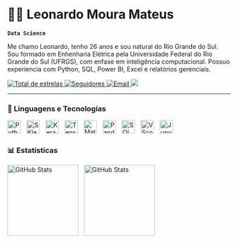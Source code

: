 # 👨‍💻 Leonardo Moura Mateus

**`Data Science`**

Me chamo Leonardo, tenho 26 anos e sou natural do Rio Grande do Sul. Sou formado em Enhenharia Elétrica pela Universidade Federal do Rio Grande do Sul (UFRGS), com enfase em inteligência computacional. Possuo experiencia com Python, SQL, Power BI, Excel e relatórios gerenciais. 
<p align="left">
    <a href="https://github.com/LeonardoMouraMateus?tab=repositories&sort=stargazers">
        <img 
            alt="Total de estrelas" 
            title="Total de estrelas GitHub" 
            src="https://custom-icon-badges.demolab.com/github/stars/LeonardoMouraMateus?color=55960c&style=for-the-badge&labelColor=488207&logo=star&label=estrelas"
        />
    </a>  
    <a href="https://github.com/LeonardoMouraMateus?tab=followers">
        <img 
            alt="Seguidores" 
            title="Me siga no GitHub" 
            src="https://custom-icon-badges.demolab.com/github/followers/LeonardoMouraMateus?color=236ad3&labelColor=1155ba&style=for-the-badge&logo=github&label=Seguidores&logoColor=white"
        />
    </a>
    <a href = "mailto:leonardomateus75@gmail.com">
        <img 
         alt="Email"
         title="leonardomateus75@gmail.com"
         src="https://img.shields.io/badge/Gmail-D14836?style=for-the-badge&logo=gmail&logoColor=white" target="_blank">
    </a>
    <a href="https://www.linkedin.com/in/leonardomouramateus" target="_blank">
        <img src="https://img.shields.io/badge/-LinkedIn-%230077B5?style=for-the-badge&logo=linkedin&logoColor=9cf" target="_blank">
    </a>
</p>

---

### 🤖 Linguagens e Tecnologias
<img 
    align="left" 
    alt="Python" 
    title="Python"
    width="30px" 
    style="padding-right: 10px;" 
    src="https://cdn.jsdelivr.net/gh/devicons/devicon@latest/icons/python/python-original.svg" 
/>
<img 
    align="left" 
    alt="SKlearn" 
    title="SKlearn"
    width="30px" 
    style="padding-right: 10px;" 
    src="https://cdn.jsdelivr.net/gh/devicons/devicon@latest/icons/scikitlearn/scikitlearn-original.svg" 
/>
<img 
    align="left" 
    alt="Keras" 
    title="Keras"
    width="30px" 
    style="padding-right: 10px;" 
    src="https://cdn.jsdelivr.net/gh/devicons/devicon@latest/icons/keras/keras-original.svg" 
/>

<img 
    align="left" 
    alt="Tensorflow" 
    title="Tensorflow"
    width="30px" 
    style="padding-right: 10px;" 
    src="https://cdn.jsdelivr.net/gh/devicons/devicon@latest/icons/tensorflow/tensorflow-original.svg" 
/>
<img 
    align="left" 
    alt="Matplolib" 
    title="MatplotLib"
    width="30px" 
    style="padding-right: 10px;" 
    src="https://cdn.jsdelivr.net/gh/devicons/devicon@latest/icons/matplotlib/matplotlib-original.svg" 
/>
<img 
    align="left" 
    alt="Pandas" 
    title="Pandas"
    width="30px" 
    style="padding-right: 10px;" 
    src="https://cdn.jsdelivr.net/gh/devicons/devicon@latest/icons/pandas/pandas-original-wordmark.svg"
/>
<img 
    align="left" 
    alt="SQL" 
    title="SQL"
    width="30px" 
    style="padding-right: 10px;" 
    src="https://cdn.jsdelivr.net/gh/devicons/devicon@latest/icons/azuresqldatabase/azuresqldatabase-original.svg" 
/>
<img 
    align="left" 
    alt="VScode" 
    title="VScode"
    width="30px" 
    style="padding-right: 10px;" 
    src="https://cdn.jsdelivr.net/gh/devicons/devicon@latest/icons/vscode/vscode-original.svg" 
/>
<img 
    align="left" 
    alt="Jupyter" 
    title="Jupyter"
    width="30px" 
    style="padding-right: 10px;" 
    src="https://cdn.jsdelivr.net/gh/devicons/devicon@latest/icons/jupyter/jupyter-original-wordmark.svg" 
/>
<br/>
<br/>

### 📊 Estatísticas

<p>
  <img 
    align="left" 
    alt="GitHub Stats" 
    height="160" 
    style="padding-right: 10px;" 
    src="https://github-readme-stats.vercel.app/api?username=LeonardoMouraMateus&show_icons=true&theme=tokyonight&include_all_commits=true&locale=pt-br" 
  />

<img 
      align="left" 
      alt="GitHub Stats" 
      height="160" 
      style="padding-right: 10px;" 
      src="https://github-readme-stats.vercel.app/api/top-langs/?username=LeonardoMouraMateus&theme=tokyonight&custom_title=Tecnologias&langs_count=1" 
  />

</p>
